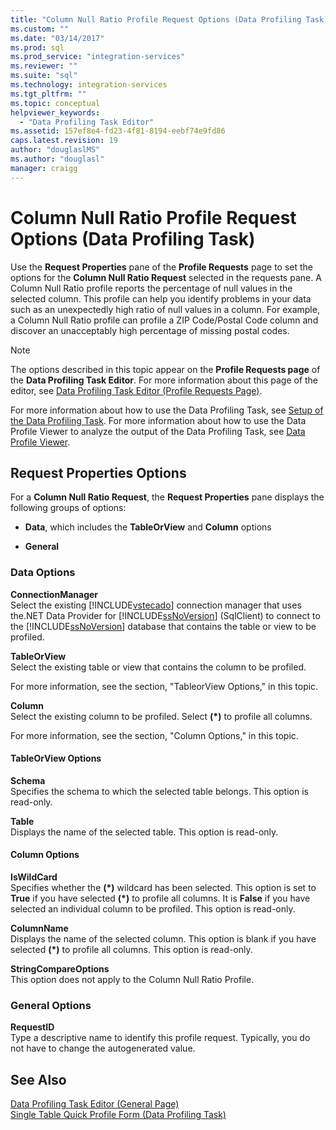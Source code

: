```yaml
---
title: "Column Null Ratio Profile Request Options (Data Profiling Task) | Microsoft Docs"
ms.custom: ""
ms.date: "03/14/2017"
ms.prod: sql
ms.prod_service: "integration-services"
ms.reviewer: ""
ms.suite: "sql"
ms.technology: integration-services
ms.tgt_pltfrm: ""
ms.topic: conceptual
helpviewer_keywords: 
  - "Data Profiling Task Editor"
ms.assetid: 157ef8e4-fd23-4f81-8194-eebf74e9fd86
caps.latest.revision: 19
author: "douglaslMS"
ms.author: "douglasl"
manager: craigg
---
```

# Column Null Ratio Profile Request Options (Data Profiling Task)
  Use the **Request Properties** pane of the **Profile Requests** page to set the options for the **Column Null Ratio Request** selected in the requests pane. A Column Null Ratio profile reports the percentage of null values in the selected column. This profile can help you identify problems in your data such as an unexpectedly high ratio of null values in a column. For example, a Column Null Ratio profile can profile a ZIP Code/Postal Code column and discover an unacceptably high percentage of missing postal codes.  
  
> [!NOTE]  
>  The options described in this topic appear on the **Profile Requests page** of the **Data Profiling Task Editor**. For more information about this page of the editor, see [Data Profiling Task Editor &#40;Profile Requests Page&#41;](../../integration-services/control-flow/data-profiling-task-editor-profile-requests-page.md).  
  
 For more information about how to use the Data Profiling Task, see [Setup of the Data Profiling Task](../../integration-services/control-flow/setup-of-the-data-profiling-task.md). For more information about how to use the Data Profile Viewer to analyze the output of the Data Profiling Task, see [Data Profile Viewer](../../integration-services/control-flow/data-profile-viewer.md).  
  
## Request Properties Options  
 For a **Column Null Ratio Request**, the **Request Properties** pane displays the following groups of options:  
  
-   **Data**, which includes the **TableOrView** and **Column** options  
  
-   **General**  
  
### Data Options  
 **ConnectionManager**  
 Select the existing [!INCLUDE[vstecado](../../includes/vstecado-md.md)] connection manager that uses the.NET Data Provider for [!INCLUDE[ssNoVersion](../../includes/ssnoversion-md.md)] (SqlClient) to connect to the [!INCLUDE[ssNoVersion](../../includes/ssnoversion-md.md)] database that contains the table or view to be profiled.  
  
 **TableOrView**  
 Select the existing table or view that contains the column to be profiled.  
  
 For more information, see the section, "TableorView Options," in this topic.  
  
 **Column**  
 Select the existing column to be profiled. Select **(\*)** to profile all columns.  
  
 For more information, see the section, "Column Options," in this topic.  
  
#### TableOrView Options  
 **Schema**  
 Specifies the schema to which the selected table belongs. This option is read-only.  
  
 **Table**  
 Displays the name of the selected table. This option is read-only.  
  
#### Column Options  
 **IsWildCard**  
 Specifies whether the **(\*)** wildcard has been selected. This option is set to **True** if you have selected **(\*)** to profile all columns. It is **False** if you have selected an individual column to be profiled. This option is read-only.  
  
 **ColumnName**  
 Displays the name of the selected column. This option is blank if you have selected **(\*)** to profile all columns. This option is read-only.  
  
 **StringCompareOptions**  
 This option does not apply to the Column Null Ratio Profile.  
  
### General Options  
 **RequestID**  
 Type a descriptive name to identify this profile request. Typically, you do not have to change the autogenerated value.  
  
## See Also  
 [Data Profiling Task Editor &#40;General Page&#41;](../../integration-services/control-flow/data-profiling-task-editor-general-page.md)   
 [Single Table Quick Profile Form &#40;Data Profiling Task&#41;](../../integration-services/control-flow/single-table-quick-profile-form-data-profiling-task.md)  
  
  
